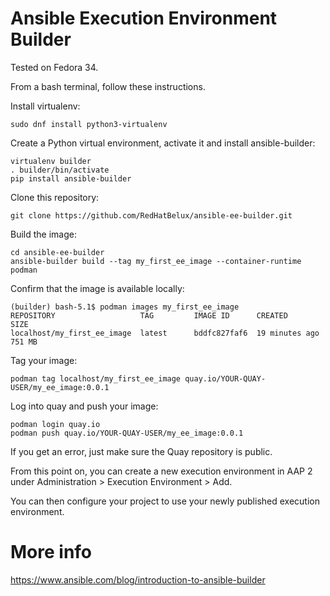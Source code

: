 # Ansible Execution Environment Builder

Tested on Fedora 34.

From a bash terminal, follow these instructions.

Install virtualenv:

```
sudo dnf install python3-virtualenv
```

Create a Python virtual environment, activate it and install ansible-builder:

```
virtualenv builder
. builder/bin/activate
pip install ansible-builder
```

Clone this repository:

```
git clone https://github.com/RedHatBelux/ansible-ee-builder.git
```

Build the image:

```
cd ansible-ee-builder
ansible-builder build --tag my_first_ee_image --container-runtime podman
```

Confirm that the image is available locally:

```
(builder) bash-5.1$ podman images my_first_ee_image
REPOSITORY                   TAG         IMAGE ID      CREATED         SIZE
localhost/my_first_ee_image  latest      bddfc827faf6  19 minutes ago  751 MB
```

Tag your image:

```
podman tag localhost/my_first_ee_image quay.io/YOUR-QUAY-USER/my_ee_image:0.0.1
```

Log into quay and push your image:

```
podman login quay.io
podman push quay.io/YOUR-QUAY-USER/my_ee_image:0.0.1
```

If you get an error, just make sure the Quay repository is public.

From this point on, you can create a new execution environment in AAP 2 under Administration > Execution Environment > Add.

You can then configure your project to use your newly published execution environment.

# More info

https://www.ansible.com/blog/introduction-to-ansible-builder


